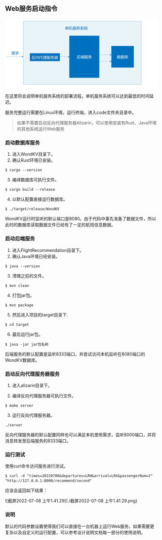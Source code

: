 ## Web服务启动指令

![image-20220708012826534](./image-20220708012826534.png)

在这里将会说明单机服务系统的部署流程。单机服务系统可以达到最低的时间延迟。

服务完整运行需要在Linux环境，运行终端，进入code文件夹目录中。

> 如果不需要启动反向代理服务器Alizarin，可以使用安装有Rust、Java环境的其他系统运行Web服务

### 启动数据库服务

1. 进入WondKV目录下。
2. 确认Rust环境已安装。

```shell
$ cargo --version
```

3. 编译数据库可执行文件。

```shell
$ cargo build --release
```

4. 以默认配置直接运行数据库。

```shell
$ ./target/release/WondKV
```

WondKV运行时监听的默认端口是8080。由于代码中事先准备了数据文件，所以此时的数据库读取数据文件已经有了一定的航班信息数据。

### 启动后端服务

1. 进入FlightRecommendation目录下。
2. 确认Java环境已经安装。

```shell
$ java --version
```

3. 清理之前的文件。

```shell
$ mvn clean
```

4. 打包jar包。

```shell
$ mvn package
```

5. 然后进入项目的target目录下.

```shell
$ cd target
```

6. 最后运行jar包。

```shell
$ java -jar jar包名称
```

后端服务的默认配置是监听8333端口，并尝试访问本机监听在8080端口的WondKV数据库。

### 启动反向代理服务器服务

1. 进入alizarin目录下。

2. 编译反向代理服务器可执行文件。

```shell
$ make server
```

3. 运行反向代理服务器。

```shell
./server
```

反向代理服务器的默认配置同样也可以满足本机使用需求，监听8000端口，并将消息转发至后端服务的8333端口。

### 运行测试

使用curl命令访问服务进行测试。

```shell
$ curl -d "times=20220708&departures=LRH&arrival=LRX&passengerNum=2" "http://127.0.0.1:8000/recommend/second"
```

应该会返回如下结果：

![截屏2022-07-08 上午1.41.29](./截屏2022-07-08 上午1.41.29.png)

### 说明

默认的代码参数设置使得我们可以直接在一台机器上运行Web服务，如果需要更复杂以及自定义的运行配置，可以参考设计说明文档每一部分的使用说明。

